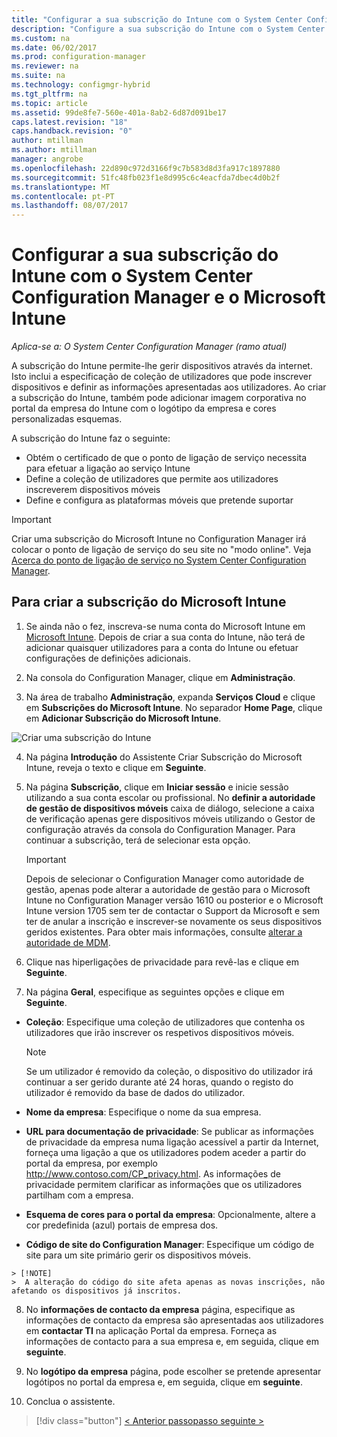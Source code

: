 ```yaml
---
title: "Configurar a sua subscrição do Intune com o System Center Configuration Manager | Microsoft Docs"
description: "Configure a sua subscrição do Intune com o System Center Configuration Manager."
ms.custom: na
ms.date: 06/02/2017
ms.prod: configuration-manager
ms.reviewer: na
ms.suite: na
ms.technology: configmgr-hybrid
ms.tgt_pltfrm: na
ms.topic: article
ms.assetid: 99de8fe7-560e-401a-8ab2-6d87d091be17
caps.latest.revision: "18"
caps.handback.revision: "0"
author: mtillman
ms.author: mtillman
manager: angrobe
ms.openlocfilehash: 22d890c972d3166f9c7b583d8d3fa917c1897880
ms.sourcegitcommit: 51fc48fb023f1e8d995c6c4eacfda7dbec4d0b2f
ms.translationtype: MT
ms.contentlocale: pt-PT
ms.lasthandoff: 08/07/2017
---
```

# <a name="configure-your-intune-subscription-with-system-center-configuration-manager-and-microsoft-intune"></a>Configurar a sua subscrição do Intune com o System Center Configuration Manager e o Microsoft Intune

*Aplica-se a: O System Center Configuration Manager (ramo atual)*

A subscrição do Intune permite-lhe gerir dispositivos através da internet. Isto inclui a especificação de coleção de utilizadores que pode inscrever dispositivos e definir as informações apresentadas aos utilizadores. Ao criar a subscrição do Intune, também pode adicionar imagem corporativa no portal da empresa do Intune com o logótipo da empresa e cores personalizadas esquemas.

A subscrição do Intune faz o seguinte:

-   Obtém o certificado de que o ponto de ligação de serviço necessita para efetuar a ligação ao serviço Intune
-   Define a coleção de utilizadores que permite aos utilizadores inscreverem dispositivos móveis
-   Define e configura as plataformas móveis que pretende suportar

> [!IMPORTANT]
>  Criar uma subscrição do Microsoft Intune no Configuration Manager irá colocar o ponto de ligação de serviço do seu site no "modo online". Veja [Acerca do ponto de ligação de serviço no System Center Configuration Manager](../../core/servers/deploy/configure/about-the-service-connection-point.md).

## <a name="to-create-the-microsoft-intune-subscription"></a>Para criar a subscrição do Microsoft Intune

1.  Se ainda não o fez, inscreva-se numa conta do Microsoft Intune em [Microsoft Intune](http://go.microsoft.com/fwlink/?LinkID=258216).  Depois de criar a sua conta do Intune, não terá de adicionar quaisquer utilizadores para a conta do Intune ou efetuar configurações de definições adicionais.

2.  Na consola do Configuration Manager, clique em **Administração**.

3.  Na área de trabalho **Administração**, expanda **Serviços Cloud** e clique em **Subscrições do Microsoft Intune**. No separador **Home Page**, clique em **Adicionar Subscrição do Microsoft Intune**.

![Criar uma subscrição do Intune](../media/mdm-set-intune.png)

4.  Na página **Introdução** do Assistente Criar Subscrição do Microsoft Intune, reveja o texto e clique em **Seguinte**.

5.  Na página **Subscrição**, clique em **Iniciar sessão** e inicie sessão utilizando a sua conta escolar ou profissional. No **definir a autoridade de gestão de dispositivos móveis** caixa de diálogo, selecione a caixa de verificação apenas gere dispositivos móveis utilizando o Gestor de configuração através da consola do Configuration Manager. Para continuar a subscrição, terá de selecionar esta opção.

    > [!IMPORTANT]
    >  Depois de selecionar o Configuration Manager como autoridade de gestão, apenas pode alterar a autoridade de gestão para o Microsoft Intune no Configuration Manager versão 1610 ou posterior e o Microsoft Intune version 1705 sem ter de contactar o Support da Microsoft e sem ter de anular a inscrição e inscrever-se novamente os seus dispositivos geridos existentes. Para obter mais informações, consulte [alterar a autoridade de MDM](/sccm/mdm/deploy-use/change-mdm-authority).

6.  Clique nas hiperligações de privacidade para revê-las e clique em **Seguinte**.

7.  Na página **Geral**, especifique as seguintes opções e clique em **Seguinte**.

  -   **Coleção**: Especifique uma coleção de utilizadores que contenha os utilizadores que irão inscrever os respetivos dispositivos móveis.

      > [!NOTE]
      >  Se um utilizador é removido da coleção, o dispositivo do utilizador irá continuar a ser gerido durante até 24 horas, quando o registo do utilizador é removido da base de dados do utilizador.

  -   **Nome da empresa**: Especifique o nome da sua empresa.

  -   **URL para documentação de privacidade**: Se publicar as informações de privacidade da empresa numa ligação acessível a partir da Internet, forneça uma ligação a que os utilizadores podem aceder a partir do portal da empresa, por exemplo http://www.contoso.com/CP_privacy.html. As informações de privacidade permitem clarificar as informações que os utilizadores partilham com a empresa.

  -   **Esquema de cores para o portal da empresa**: Opcionalmente, altere a cor predefinida (azul) portais de empresa dos.

  -   **Código de site do Configuration Manager**: Especifique um código de site para um site primário gerir os dispositivos móveis.

    > [!NOTE]
    >  A alteração do código do site afeta apenas as novas inscrições, não afetando os dispositivos já inscritos.

8.  No **informações de contacto da empresa** página, especifique as informações de contacto da empresa são apresentadas aos utilizadores em **contactar TI** na aplicação Portal da empresa. Forneça as informações de contacto para a sua empresa e, em seguida, clique em **seguinte**.

9. No **logótipo da empresa** página, pode escolher se pretende apresentar logótipos no portal da empresa e, em seguida, clique em **seguinte**.

10. Conclua o assistente.

> [!div class="button"]
[< Anterior passo](confirm-dns.md)[passo seguinte >  ](terms-and-conditions.md)
